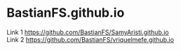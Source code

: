 # BastianFS.github.io

Link 1 https://github.com/BastianFS/SamyAristi.github.io <br>
Link 2 https://github.com/BastianFS/vriquelmefe.github.io
